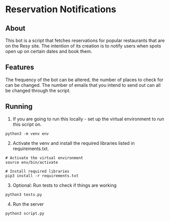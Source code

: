 # Reservation Notifications

## About

This bot is a script that fetches reservations for popular restaurants that are on the Resy site.
The intention of its creation is to notify users when spots open up on certain dates and book them.

## Features

The frequency of the bot can be altered, the number of places to check for can be changed.
The number of emails that you intend to send out can all be changed through the script.

## Running

1. If you are going to run this locally - set up the virtual environment to run this script on.

```shell
python3 -m venv env
```

2. Activate the venv and install the required libraries listed in requirements.txt.

```shell
# Activate the virtual environment
source env/bin/activate

# Install required libraries
pip3 install -r requirements.txt
```

3. Optional: Run tests to check if things are working

```shell
python3 tests.py
```

4. Run the server

```shell
python3 script.py
```
